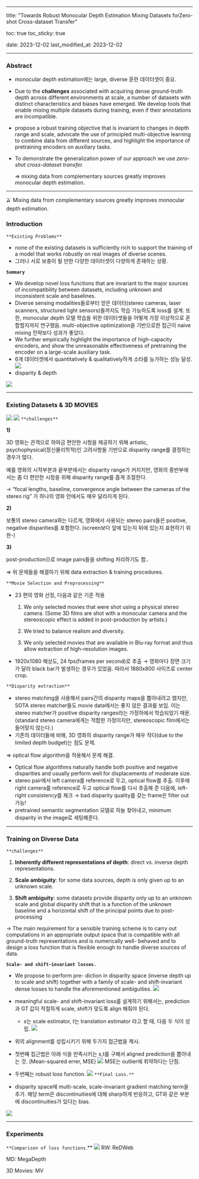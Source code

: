 
---
title:  "Towards Robust Monocular Depth Estimation Mixing Datasets forZero-shot Cross-dataset Transfer"

toc: true
toc_sticky: true
 
date: 2023-12-02 
last_modified_at: 2023-12-02

---
### Abstract

- monocular depth estimation에는 large, diverse 훈련 데이터셋이 중요.
    
- Due to the **challenges** associated with acquiring dense ground-truth depth across different environments at scale, a number of datasets with distinct characteristics and biases have emerged. We develop tools that enable mixing multiple datasets during training, even if their annotations are incompatible.
    
- propose a robust training objective that is invariant to changes in depth range and scale, advocate the use of principled multi-objective learning to combine data from different sources, and highlight the importance of pretraining encoders on auxiliary tasks.
    
- To demonstrate the generalization power of our approach we use _zero-shot cross-dataset transfer._
    
    ⇒ mixing data from complementary sources greatly improves monocular depth estimation.
    

---

<aside> 🫒 Mixing data from complementary sources greatly improves monocular depth estimation.

</aside>

### Introduction

`**Existing Problems**`

- none of the existing datasets is sufficiently rich to support the training of a model that works robustly on real images of diverse scenes.
- 그러나 서로 보충이 될 만한 다양한 데이터셋이 다양하게 존재하는 상황.

**`Summary`**

- We develop novel loss functions that are invariant to the major sources of incompatibility between datasets, including unknown and inconsistent scale and baselines.
- Diverse sensing modalities들로부터 얻은 데이터(stereo cameras, laser scanners, structured light sensors)들까지도 학습 가능하도록 loss를 설계. 또한, monocular depth 모델 학습을 위한 데이터셋들을 어떻게 가장 이상적으로 혼합할지까지 연구했음. multi-objective optimization을 기반으로한 접근이 naive mixing 전략보다 성과가 좋았다.
- We further empirically highlight the importance of high-capacity encoders, and show the unreasonable effectiveness of pretraining the encoder on a large-scale auxiliary task.
- 6개 데이터셋에서 quantitatively & qualitatively하게 소타를 능가하는 성능 달성.
![](../source/Pasted%20image%2020231202002334.png)
- disparity & depth
    
![](../source/Pasted%20image%2020231202002327.png)
    

---

### Existing Datasets & 3D MOVIES
![](../source/Pasted%20image%2020231202002315.png)
![](../source/Pasted%20image%2020231202002309.png)
`**challenges**`

**1)**

3D 영화는 관객으로 하여금 편안한 시청을 제공하기 위해 artistic, psychophysical(정신물리학적)인 고려사항들 기반으로 disparity range를 결정하는 경우가 많다.

예를 영화의 시작부분과 끝부분에서는 disparity range가 커지지만, 영화의 중반부에서는 좀 더 편안한 시청을 위해 disparity range를 좁게 조절한다.

→ “focal lengths, baseline, convergence angle between the cameras of the stereo rig” 가 하나의 영화 안에서도 매우 달라지게 된다.

**2)**

보통의 stereo camera와는 다르게, 영화에서 사용되는 stereo pairs들은 positive, negative disparities를 포함한다. (screen보다 앞에 있는지 뒤에 있는지 표현하기 위한-)

**3)**

post-production으로 image pairs들을 shifting 처리하기도 함..

⇒ 위 문제들을 해결하기 위해 data extraction & training procedures.

`**Movie Selection and Preprocessing**`

- 23 편의 영화 선정, 다음과 같은 기준 적용
    
    1. We only selected movies that were shot using a physical stereo camera. (Some 3D films are shot with a monocular camera and the stereoscopic effect is added in post-production by artists.)
        
    2. We tried to balance realism and diversity.
        
    3. We only selected movies that are available in Blu-ray format and thus allow extraction of high-resolution images.
        
- 1920x1080 해상도, 24 fps(frames per second)로 추출 → 영화마다 장면 크기가 달라 black bar가 발생하는 경우가 있었음. 따라서 1880x800 사이즈로 center crop.
    

`**Disparity extraction**`

- stereo matching을 사용해서 pairs간의 disparity maps을 뽑아내려고 했지만, SOTA stereo matcher들도 movie data에서는 좋지 않은 결과를 보임. 이는 stereo matcher가 positive disparity ranges라는 가정하에서 학습되었기 때문. (standard stereo camera에게는 적합한 가정이지만, stereoscopic film에서는 들어맞지 않는다.)
- 기존의 데이터들에 비해, 3D 영화의 disparity range가 매우 작다(due to the limited depth budget)는 점도 문제.

⇒ optical flow algorithm을 적용해서 문제 해결.

- Optical flow algorithms naturally handle both positive and negative disparities and usually perform well for displacements of moderate size.
- stereo pair에서 left camera를 reference로 두고, optical flow를 추출. 이후에 right camera를 reference로 두고 optical flow를 다시 추출해 준 다음에, left-right consistency를 체크 → bad disparity quality를 갖는 frame은 filter out 가능!
- pretrained semantic segmentation 모델로 하늘 찾아내고, minimum disparity in the image로 세팅해준다.

---

### Training on Diverse Data

`**challenges**`

1. **Inherently different representations of depth**: direct vs. inverse depth representations.
    
2. **Scale ambiguity**: for some data sources, depth is only given up to an unknown scale.
    
3. **Shift ambiguity**: some datasets provide disparity only up to an unknown scale and global disparity shift that is a function of the unknown baseline and a horizontal shift of the principal points due to post-processing
    

→ The main requirement for a sensible training scheme is to carry out computations in an appropriate output space that is compatible with all ground-truth representations and is numerically well- behaved and to design a loss function that is flexible enough to handle diverse sources of data.

**`Scale- and shift-invariant losses.`**

- We propose to perform pre- diction in disparity space (inverse depth up to scale and shift) together with a family of scale- and shift-invariant dense losses to handle the aforementioned ambiguities.
![](../source/Pasted%20image%2020231202002249.png)
- meaningful scale- and shift-invariant loss를 설계하기 위해서는, prediction과 GT 값이 적절하게 scale, shift가 맞도록 align 해줘야 된다.
    
    - $s$는 scale estimator, $t$는 translation estimator 라고 할 때, 다음 두 식이 성립.
        ![](../source/스크린샷%202023-12-02%20오전%2012.22.28.png)
        
- 위의 alignment를 성립시키기 위해 두가지 접근법을 제시.
    
- 첫번째 접근법은 아래 식을 만족시키는 s,t를 구해서 aligned prediction을 뽑아내는 것. (Mean-squared errer, MSE)
![](../source/Pasted%20image%2020231202002219.png)
    MSE는 outlier에 취약하다는 단점.
    
- 두번째는 robust loss function.
![](../source/Pasted%20image%2020231202002210.png)
`**Final Loss.**`

- disparity space에 multi-scale, scale-invariant gradient matching term을 추가. 해당 term은 discontinuities에 대해 sharp하게 반응하고, GT와 같은 부분에 discontinuities가 있다는 bias.
    
![](../source/Pasted%20image%2020231202002200.png)

---

### Experiments

`**Comparison of loss functions`.**
![](../source/Pasted%20image%2020231202002154.png)
RW: ReDWeb

MD: MegaDepth

3D Movies: MV